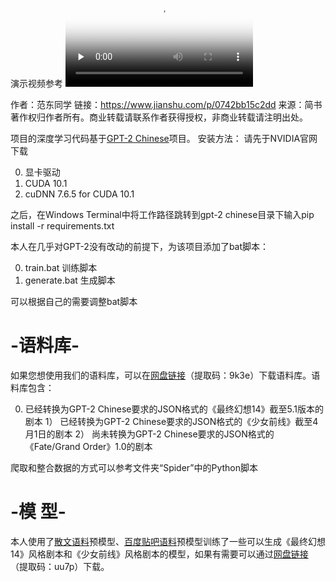 演示视频参考
<video id="video" controls="" preload="none" poster="http://om2bks7xs.bkt.clouddn.com/2017-08-26-Markdown-Advance-Video.jpg">
<source id="mp4" src="https://www.iqiyi.com/v_19rxoxbkhk.html#curid=16678996500_b4cdcb4320cdfae5f480487b73576efb" type="video/mp4">
</video>

作者：范东同学
链接：https://www.jianshu.com/p/0742bb15c2dd
来源：简书
著作权归作者所有。商业转载请联系作者获得授权，非商业转载请注明出处。

项目的深度学习代码基于[GPT-2 Chinese](https://github.com/Morizeyao/GPT2-Chinese)项目。
安装方法：
请先于NVIDIA官网下载

  0)  显卡驱动
  1)  CUDA 10.1
  2)  cuDNN 7.6.5 for CUDA 10.1

之后，在Windows Terminal中将工作路径跳转到gpt-2 chinese目录下输入pip install -r requirements.txt


本人在几乎对GPT-2没有改动的前提下，为该项目添加了bat脚本：

  0)  train.bat  训练脚本
  1)  generate.bat  生成脚本

可以根据自己的需要调整bat脚本


# -语料库-
如果您想使用我们的语料库，可以在[网盘链接](https://pan.baidu.com/s/1LcHMtyhUEqpGa46bA1aDTg)（提取码：9k3e）下载语料库。语料库包含：

  0)  已经转换为GPT-2 Chinese要求的JSON格式的《最终幻想14》截至5.1版本的剧本
  1） 已经转换为GPT-2 Chinese要求的JSON格式的《少女前线》截至4月1日的剧本
  2） 尚未转换为GPT-2 Chinese要求的JSON格式的《Fate/Grand Order》1.0的剧本

爬取和整合数据的方式可以参考文件夹“Spider”中的Python脚本

# -模 型-
本人使用了[散文语料](https://github.com/Morizeyao/GPT2-Chinese)预模型、[百度贴吧语料](https://github.com/brightmart/nlp_chinese_corpus)预模型训练了一些可以生成《最终幻想14》风格剧本和《少女前线》风格剧本的模型，如果有需要可以通过[网盘链接](https://pan.baidu.com/s/1xXD8JPS4ibdweMUhu3AwOA)（提取码：uu7p）下载。
